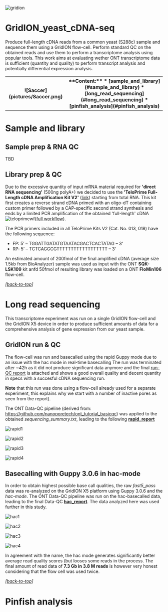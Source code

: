 ![gridion](pictures/gridionx5.png)
# GridION_yeast_cDNA-seq

Produce full-length cDNA reads from a common yeast (S288c) sample and sequence them using a GridION flow-cell. Perform standard QC on the obtained reads and use them to perform a transcriptome analysis using popular tools. This work aims at evaluating wether ONT transcriptome data is sufficient (quantity and quality) to perform transcript analysis and potentially differential expression analysis.



<table class="tg">
  <tr>
    <th class="tg-cly1">![Saccer](pictures/Saccer.png)</th>
    <th class="tg-cly1">**Content:**
* [sample_and_library](#sample_and_library)  
* [long_read_sequencing](#long_read_sequencing)
* [pinfish_analysis](#pinfish_analysis)</th>
  </tr>
</table>



<a name="sample_and_library"/>

# Sample and library

## Sample prep & RNA QC

TBD

## Library prep & QC

Due to the excessive quantity of input mRNA material required for **'direct RNA sequencing'** (500ng polyA+) we decided to use the **'TeloPrime Full-Length cDNA Amplification Kit V2'** ([link](https://www.lexogen.com/wp-content/uploads/2018/12/013UG022V0200_TeloPrime-V2.pdf)) starting from total RNA. This kit first creates a reverse strand cDNA primed with an oligo-dT containing custom primer followed by a CAP-specific second strand synthesis and ends by a limited PCR amplification of the obtained 'full-length' cDNA ![teloprimewf](pictures/teloprimewf.png)([full workflow](https://www.lexogen.com/teloprime-workflow/)).

The PCR primers included in all TeloPrime Kits V2 (Cat. No. 013, 018) have the following sequence:
* FP: 5’ – TGGATTGATATGTAATACGACTCACTATAG – 3‘
* RP: 5’ – TCTCAGGCGTTTTTTTTTTTTTTTTTT – 3‘

An estimated amount of 200fmol of the final amplified cDNA (average size 1.5kb from BioAnalyzer) sample was used as input with the ONT **SQK-LSK109** kit anfd 50fmol of resulting library was loaded on a ONT **FloMin106** flow-cell.

<a name="long_read_sequencing"/>

*[[back-to-top](#top)]*  

# Long read sequencing

This transcriptome experiment was run on a single GridION flow-cell and the GridION X5 device in order to produce sufficient amounts of data for a comprehensive analysis of gene expression from our yeast sample.

## GridION run & QC

The flow-cell was run and basecalled using the rapid Guppy mode due to an issue with the hac mode in real-time basecalling
The run was terminated after ~42h as it did not produce significant data anymore and the final [run-QC report](https://github.com/Nucleomics-VIB/nanopore-tools_wiki/raw/master/GridION_yeast_cDNA-seq/ONT_Run-report.pdf) is attached and shows a good overall quality and decent quantity in specs with a succesful cDNA sequencing run. 

**Note** that this run was done using a flow-cell already used for a separate experiment, this explains why we start with a number of inactive pores as seen from the report).

The ONT Data-QC pipeline (derived from: https://github.com/nanoporetech/ont_tutorial_basicqc) was applied to the obtained *sequencing_summary.txt*, leading to the following **<a href="http://htmlpreview.github.com/?https://github.com/Nucleomics-VIB/nanopore-tools_wiki/blob/master/GridION_yeast_cDNA-seq/Nanopore_SumStatQC_rapid.html" target="_blank">rapid_report</a>**

![rapid1](pictures/ExecutiveSummaryValueBoxes_rapid.png)

![rapid2](pictures/ReadCharacteristicsValueBoxes_rapid.png)

![rapid3](pictures/pass-read_lengths_rapid.png)

![rapid4](pictures/read_qualities_rapid.png)

## Basecalling with Guppy 3.0.6 in hac-mode

In order to obtain highest possible base call qualities, the raw *fast5_pass* data was re-analyzed on the GridION X5 platform using Guppy 3.0.6 and the *hac-mode*. The ONT Data-QC pipeline was run on the hac-basecalled data, leading to the final Data-QC **<a href="http://htmlpreview.github.com/?https://github.com/Nucleomics-VIB/nanopore-tools_wiki/blob/master/GridION_yeast_cDNA-seq/Nanopore_SumStatQC_hac.html" target="_blank">hac_report</a>**. The data analyzed here was used further in this study.

![hac1](pictures/ExecutiveSummaryValueBoxes_hac.png)

![hac2](pictures/ReadCharacteristicsValueBoxes_hac.png)

![hac3](pictures/pass-read_lengths_hac.png)

![hac4](pictures/read_qualities_hac.png)

In agreement with the name, the hac mode generates significantly better average read quality scores (but looses some reads in the process. The final amount of read data of **7.3 Gb in 3.8 M reads** is however very honest considering that the flow cell was used twice.

*[[back-to-top](#top)]*  

<a name="pinfish_analysis"/>

# Pinfish analysis


